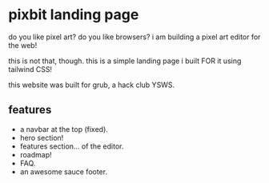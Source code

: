 # pixbit landing page

do you like pixel art? do you like browsers? i am building a pixel art editor for the web!

this is not that, though. this is a simple landing page i built FOR it using tailwind CSS!

this website was built for grub, a hack club YSWS.

## features

- a navbar at the top (fixed).
- hero section!
- features section... of the editor.
- roadmap!
- FAQ.
- an awesome sauce footer.